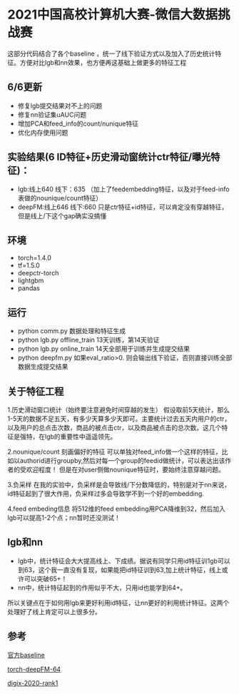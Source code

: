 # 2021中国高校计算机大赛-微信大数据挑战赛
这部分代码结合了各个baseline ，统一了线下验证方式以及加入了历史统计特征。方便对比lgb和nn效果，也方便再这基础上做更多的特征工程

## 6/6更新
- 修复lgb提交结果对不上的问题
- 修复nn验证集uAUC问题
- 增加PCA和feed_info的count/nunique特征
- 优化内存使用问题

## 实验结果(6 ID特征+历史滑动窗统计ctr特征/曝光特征)：
- lgb:线上640 线下：635 （加上了feedembedding特征，以及对于feed-info表做的nounique/count特征）
- deepFM:线上646 线下:660 只是ctr特征+id特征，可以肯定没有穿越特征，但是线上/下这个gap确实没搞懂
## 环境
- torch=1.4.0
- tf=1.5.0
- deepctr-torch
- lightgbm
- pandas
## 运行

- python comm.py 数据处理和特征生成
- python lgb.py offline_train 13天训练，第14天验证
- python lgb.py online_train 14天全部用于训练并生成提交结果
- python deepfm.py 如果eval_ratio>0. 则会输出线下验证，否则直接训练全部数据生成提交结果


## 关于特征工程
1.历史滑动窗口统计（始终要注意避免时间穿越的发生）
假设取前5天统计，那么1-5天的数据不足五天，有多少天算多少天即可。主要统计过去五天内用户的ctr，以及用户的总点击次数，商品的被点击ctr，以及商品被点击的总次数。这几个特征是强特，在lgb的重要性中遥遥领先。

2.nounique/count 刻画偏好的特征
可以单独对feed_info做一个这样的特征，比如以authorid进行groupby,然后对每一个group的feedid做统计，可以表达出该作者的受欢迎程度！
但是在对user侧做nounique特征时，要始终注意穿越问题。

3.负采样
在我的实验中，负采样是会导致线/下分数降低的，特别是对于nn来说，id特征起到了很大作用，负采样过多会导致学不到一个好的embedding.

4.feed embeding信息
将512维的feed embedding用PCA降维到32，然后加入lgb可以提高1-2个点；nn暂时还没测试！
## lgb和nn
- lgb中，统计特征会大大提高线上、下成绩。据说有同学只用id特征训1gb可以到63，这个我一直没有复现，如果能把id特征训到63,加上统计特征，线上或许可以突破65+！
- nn中，统计特征起到的作用似乎不大，只用id也能学到64+。

所以关键点在于如何用lgb来更好利用id特征，让nn更好的利用统计特征。这两个处理好了线上肯定可以上很多分。


## 参考
[官方baseline]()

[torch-deepFM-64](https://developers.weixin.qq.com/community/minihome/article/doc/000a84418480380ae32c62e3d56413)

[digix-2020-rank1](https://github.com/digix2020/digix2020_ctr_rank1) 
